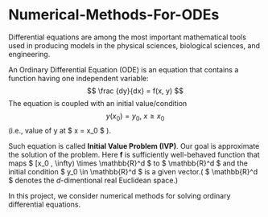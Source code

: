 # Numerical-Methods-For-ODEs

Differential equations are among the most important mathematical tools used in producing models in the physical sciences, biological sciences, and engineering. 

An Ordinary Differential Equation (ODE) is an equation that contains a function having one independent variable: $$ \frac {dy}{dx} = f(x, y) $$
The equation is coupled with an initial value/condition $$ y(x_0) = y_0, \ x \geq x_0 $$ (i.e., value of y at $ x = x_0 $ ).

Such equation is called **Initial Value Problem (IVP)**. Our goal is approximate the solution of the problem. Here **f** is sufficiently well-behaved function that maps $ [x_0 , \infty) \times \mathbb{R}^d $ to $ \mathbb{R}^d $ and the initial condition $ y_0 \in \mathbb{R}^d $ is a given vector.( $ \mathbb{R}^d $ denotes the *d*-dimentional real Euclidean space.)

In this project, we consider numerical methods for solving ordinary differential equations.

